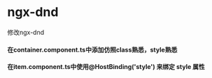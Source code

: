# ngx-dnd
修改ngx-dnd

#### 在container.component.ts中添加仿照class熟悉，style熟悉

#### 在item.component.ts中使用@HostBinding('style') 来绑定 style 属性
